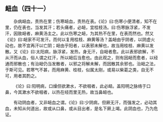 ## 衄血（四十一）


&emsp;&emsp;杂病衄血，责热在里；伤寒衄血，责热在表。《论》曰∶伤寒小便清者，知不在里，仍在表也，当发其汗；若头痛者，必衄，宜桂枝汤。曰∶伤寒脉浮紧，不发汗，因致衄者，麻黄汤主之。此以伤寒之衄，为其热不在里，在表而然也。然又《论》曰∶衄家不可发汗。而何以复用桂枝、麻黄等汤？盖衄由乎阴者，以阴虚火动也，故不宜再汗以亡阴；衄由乎阳者，以表邪未解也，故当用桂枝、麻黄以发散。又《论》曰∶太阳病，脉浮紧，发热，身无汗，自衄者愈。此以表邪欲解，不从汗而从血，俗人谓之红汗，所以衄后当愈也。由此观之，则有因衄而愈者，以经通而邪散也；有治衄仍当发散者，以邪之将解未解，而因散其余邪也。治衄之法，于斯可见。若寒气不甚，而用麻黄、桂枝，似属太刚，或易以柴葛之类，自无不可，用者其酌之。

&emsp;&emsp;《论》曰∶阳明病，口燥但欲漱水，不欲咽者，此必衄。盖阳明之脉络于口鼻，今其漱水不欲咽者，以热在经而里无热，故当鼻衄也。

&emsp;&emsp;有动阴血者，又非衄血之谓。《论》曰∶少阴病，但厥无汗，而强发之，必动其血，未知从何道出，故或从口鼻，或从目出者，是名下厥上竭。此阴血也，乃为危证。

